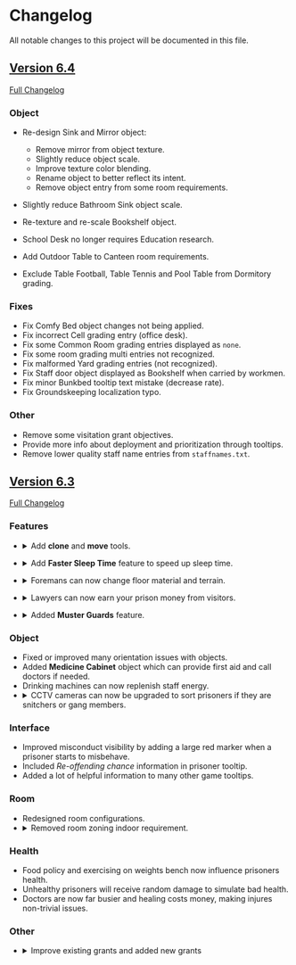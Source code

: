 # Changelog

All notable changes to this project will be documented in this file.

## [Version 6.4](https://github.com/yooksi/pa-aio-deluxe/releases/tag/v6.4)

[Full Changelog](https://github.com/yooksi/pa-aio-deluxe/commit/f6823defcf9e30c7989c647676e8802d6be3d5ec)

### Object

- Re-design Sink and Mirror object:
	- Remove mirror from object texture.
	- Slightly reduce object scale.
	- Improve texture color blending.
	- Rename object to better reflect its intent.
	- Remove object entry from some room requirements.

- Slightly reduce Bathroom Sink object scale.
- Re-texture and re-scale Bookshelf object.
- School Desk no longer requires Education research.
- Add Outdoor Table to Canteen room requirements.
- Exclude Table Football, Table Tennis and Pool Table from Dormitory grading.

### Fixes

- Fix Comfy Bed object changes not being applied.
- Fix incorrect Cell grading entry (office desk).
- Fix some Common Room grading entries displayed as `none`.
- Fix some room grading multi entries not recognized.
- Fix malformed Yard grading entries (not recognized).
- Fix Staff door object displayed as Bookshelf when carried by workmen.
- Fix minor Bunkbed tooltip text mistake (decrease rate).
- Fix Groundskeeping localization typo.

### Other

- Remove some visitation grant objectives.
- Provide more info about deployment and prioritization through tooltips.
- Remove lower quality staff name entries from `staffnames.txt`.


## [Version 6.3](https://github.com/yooksi/pa-aio-deluxe/releases/tag/v6.3)

[Full Changelog](https://github.com/yooksi/pa-aio-deluxe/commit/95276ad5ad0097f84f69fb1f03d2559f03a2dc36)

### Features

- <details>
	<summary>Add <b>clone</b> and <b>move</b> tools.</summary>
	<ul>
		<li>You can easily select a room and clone or move it.
		<li>Several modes of cloning are at your service.
		<li>You can also move or rotate objects.
	</ul>
</details>

- <details>
	<summary>Add <b>Faster Sleep Time</b> feature to speed up sleep time.</summary>
	<ul>
		<li>Enable this feature in the warden context menu.
		<li>Cheat mode is <b>required</b> for this feature to work.
	</ul>
</details>

- <details>
	<summary>Foremans can now change floor material and terrain.</summary>
	<ul>
		<li>Cheat mode is <b>required</b> for this feature to work.
		<li>Works in the following tile range:
		<ul>
			<li>Borders
			<li>Grids (every 10 meters)
			<li>Other outdoor tiles.
		</ul>
	</ul>
</details>

- <details>
	<summary>Lawyers can now earn your prison money from visitors.</summary>
	<p>Visitation is still good for you even when phone booths can easily satisfy family needs.</p>
</details>

- <details>
	<summary>Added <b>Muster Guards</b> feature.</summary>
	<p>Summons guards to a single location helping you deal with tough prisoners.</p>
</details>

### Object

- Fixed or improved many orientation issues with objects.
- Added **Medicine Cabinet** object which can provide first aid and call doctors if needed.
- Drinking machines can now replenish staff energy.
- <details>
	<summary>CCTV cameras can now be upgraded to sort prisoners if they are snitchers or gang members.</summary>
	<p>This should result in a decrease in murder and fight incidents</p>
</details>

### Interface

- Improved misconduct visibility by adding a large red marker when a prisoner starts to misbehave.
- Included *Re-offending chance* information in prisoner tooltip.
- Added a lot of helpful information to many other game tooltips.

### Room

- Redesigned room configurations.
- <details>
	<summary>Removed room zoning indoor requirement.</summary>
	<ul>
		<li>This requirement required foundation and walls to be built before the room could be zoned.
		<li>Now you can freely plan your prison before dealing with foundations, walls and doors.
	</ul>
</details>

### Health

- Food policy and exercising on weights bench now influence prisoners health.
- Unhealthy prisoners will receive random damage to simulate bad health.
- Doctors are now far busier and healing costs money, making injures non-trivial issues.

### Other

- <details>
	<summary>Improve existing grants and added new grants</summary>
	<p>Grants should now provide more player guidance and make you favour low re-offending rate and minimal guards.</p>
</details>
